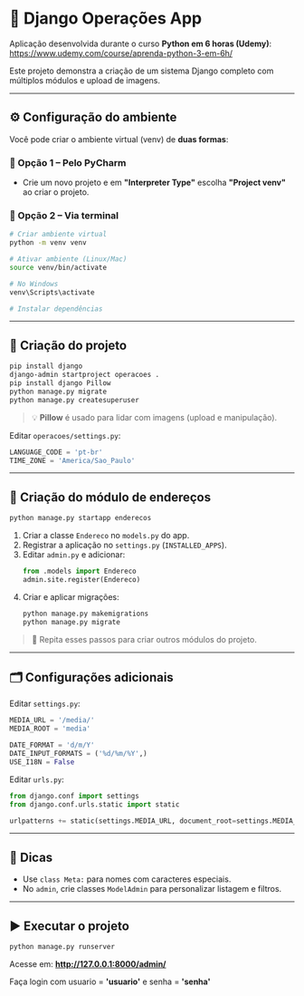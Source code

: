 # 🐍 Django Operações App

Aplicação desenvolvida durante o curso **Python em 6 horas (Udemy)**:  
https://www.udemy.com/course/aprenda-python-3-em-6h/

Este projeto demonstra a criação de um sistema Django completo com múltiplos módulos e upload de imagens.

---

## ⚙️ Configuração do ambiente

Você pode criar o ambiente virtual (venv) de **duas formas**:

### 🔹 Opção 1 – Pelo PyCharm
- Crie um novo projeto e em **"Interpreter Type"** escolha **"Project venv"** ao criar o projeto.

### 🔹 Opção 2 – Via terminal
```bash
# Criar ambiente virtual
python -m venv venv

# Ativar ambiente (Linux/Mac)
source venv/bin/activate

# No Windows
venv\Scripts\activate

# Instalar dependências

```



---

## 🚀 Criação do projeto

```bash
pip install django
django-admin startproject operacoes .
pip install django Pillow
python manage.py migrate
python manage.py createsuperuser
```

> 💡 **Pillow** é usado para lidar com imagens (upload e manipulação).

Editar `operacoes/settings.py`:

```python
LANGUAGE_CODE = 'pt-br'
TIME_ZONE = 'America/Sao_Paulo'
```

---

## 🧩 Criação do módulo de endereços

```bash
python manage.py startapp enderecos
```

1. Criar a classe `Endereco` no `models.py` do app.  
2. Registrar a aplicação no `settings.py` (`INSTALLED_APPS`).  
3. Editar `admin.py` e adicionar:
   ```python
   from .models import Endereco
   admin.site.register(Endereco)
   ```
4. Criar e aplicar migrações:
   ```bash
   python manage.py makemigrations
   python manage.py migrate
   ```

> 🔁 Repita esses passos para criar outros módulos do projeto.

---

## 🗂️ Configurações adicionais

Editar `settings.py`:

```python
MEDIA_URL = '/media/'
MEDIA_ROOT = 'media'

DATE_FORMAT = 'd/m/Y'
DATE_INPUT_FORMATS = ('%d/%m/%Y',)
USE_I18N = False
```

Editar `urls.py`:

```python
from django.conf import settings
from django.conf.urls.static import static

urlpatterns += static(settings.MEDIA_URL, document_root=settings.MEDIA_ROOT)
```

---

## 🧠 Dicas

- Use `class Meta:` para nomes com caracteres especiais.  
- No `admin`, crie classes `ModelAdmin` para personalizar listagem e filtros.

---

## ▶️ Executar o projeto

```bash
python manage.py runserver
```

Acesse em: **http://127.0.0.1:8000/admin/**

Faça login com usuario = **'usuario'** e senha = **'senha'**
